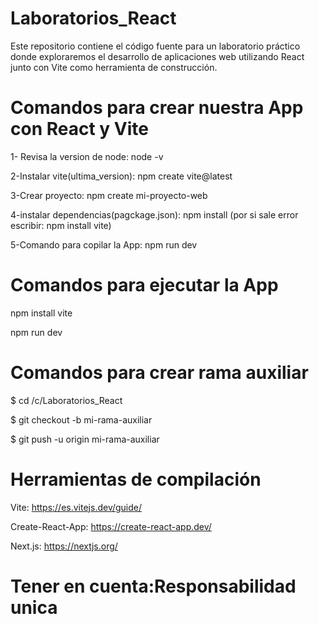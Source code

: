 # Laboratorios_React
Este repositorio contiene el código fuente para un laboratorio práctico donde exploraremos el desarrollo de aplicaciones web utilizando React junto con Vite como herramienta de construcción.


# Comandos para crear nuestra App con React y Vite

1- Revisa la version de node: node -v

2-Instalar vite(ultima_version): npm create vite@latest

3-Crear proyecto: npm create mi-proyecto-web

4-instalar dependencias(pagckage.json): npm install 
(por si sale error escribir: npm install vite)

5-Comando para copilar la App: npm run dev


# Comandos para ejecutar la App

npm install vite


npm run dev

# Comandos para crear rama auxiliar

$ cd /c/Laboratorios_React



$ git checkout -b mi-rama-auxiliar



$ git push -u origin mi-rama-auxiliar



#  Herramientas de compilación 



Vite:  https://es.vitejs.dev/guide/



Create-React-App: https://create-react-app.dev/



Next.js: https://nextjs.org/


#  Tener en cuenta:Responsabilidad unica



